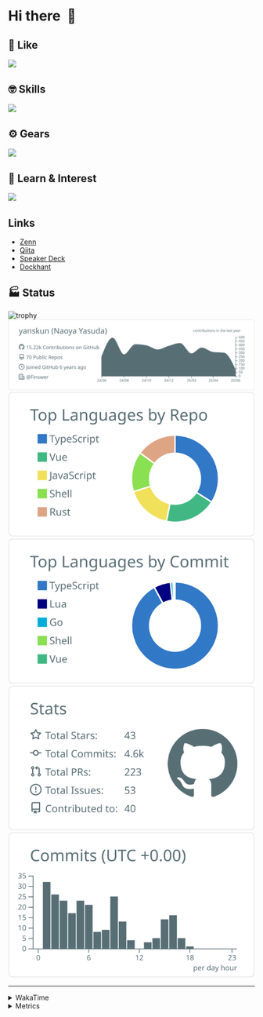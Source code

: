 # Hi there&nbsp; :wave:

## 💌 Like
<img src="https://go-skill-icons.vercel.app/api/icons?i=github" />

## 🤓 Skills
<img src="https://go-skill-icons.vercel.app/api/icons?i=js,ts,vue,nuxtjs,react,nextjs,go,lua,git" />

## ⚙️ Gears
<img src="https://go-skill-icons.vercel.app/api/icons?i=neovim,vscode,githubcopilot,alacritty,tmux" />

## 📖 Learn & Interest
<img src="https://go-skill-icons.vercel.app/api/icons?i=rust,deno,css,zig,playwright,githubactions,storybook,netlify,eslint" />

## Links
- [Zenn](https://zenn.dev/yanskun)
- [Qiita](https://qiita.com/yanskun)
- [Speaker Deck](https://speakerdeck.com/yanskun)
- [Dockhant](https://www.dockhunt.com/users/yanskun)

<!-- https://github.com/ryo-ma/github-profile-trophy -->

## 🏭 Status

<img src="https://github-profile-trophy.vercel.app/?username=yanskun&theme=onedark&row=1" alt="trophy">

<!-- https://github.com/vn7n24fzkq/github-profile-summary-cards -->
<picture>
  <source media="(prefers-color-scheme: dark)" srcset="https://raw.githubusercontent.com/yanskun/yanskun/master/profile-summary-card-output/nord_dark/0-profile-details.svg">
 <img src="https://raw.githubusercontent.com/yanskun/yanskun/master/profile-summary-card-output/default/0-profile-details.svg">
</picture>
<br>
<picture>
  <source media="(prefers-color-scheme: dark)" srcset="https://raw.githubusercontent.com/yanskun/yanskun/master/profile-summary-card-output/nord_dark/1-repos-per-language.svg">
 <img src="https://raw.githubusercontent.com/yanskun/yanskun/master/profile-summary-card-output/default/1-repos-per-language.svg">
</picture>
<picture>
  <source media="(prefers-color-scheme: dark)" srcset="https://raw.githubusercontent.com/yanskun/yanskun/master/profile-summary-card-output/nord_dark/2-most-commit-language.svg">
 <img src="https://raw.githubusercontent.com/yanskun/yanskun/master/profile-summary-card-output/default/2-most-commit-language.svg">
</picture>
<br>
<picture>
  <source media="(prefers-color-scheme: dark)" srcset="https://raw.githubusercontent.com/yanskun/yanskun/master/profile-summary-card-output/nord_dark/3-stats.svg">
 <img src="https://raw.githubusercontent.com/yanskun/yanskun/master/profile-summary-card-output/default/3-stats.svg">
</picture>
<picture>
  <source media="(prefers-color-scheme: dark)" srcset="https://raw.githubusercontent.com/yanskun/yanskun/master/profile-summary-card-output/nord_dark/4-productive-time.svg">
 <img src="https://raw.githubusercontent.com/yanskun/yanskun/master/profile-summary-card-output/default/4-productive-time.svg">
</picture>

---

<details>
  <summary>WakaTime</summary>
<!--START_SECTION:waka-->
![Code Time](http://img.shields.io/badge/Code%20Time-2%2C214%20hrs%205%20mins-blue)

**🐱 My GitHub Data** 

> 📦 148.8 kB Used in GitHub's Storage 
 > 
> 🏆 1,785 Contributions in the Year 2025
 > 
> 💼 Opted to Hire
 > 
> 📜 130 Public Repositories 
 > 
> 🔑 4 Private Repositories 
 > 
**I'm an Early 🐤** 

```text
🌞 Morning                23015 commits       ████░░░░░░░░░░░░░░░░░░░░░   15.96 % 
🌆 Daytime                87385 commits       ███████████████░░░░░░░░░░   60.60 % 
🌃 Evening                30093 commits       █████░░░░░░░░░░░░░░░░░░░░   20.87 % 
🌙 Night                  3716 commits        █░░░░░░░░░░░░░░░░░░░░░░░░   02.58 % 
```
📅 **I'm Most Productive on Tuesday** 

```text
Monday                   22567 commits       ████░░░░░░░░░░░░░░░░░░░░░   15.65 % 
Tuesday                  31842 commits       ██████░░░░░░░░░░░░░░░░░░░   22.08 % 
Wednesday                30143 commits       █████░░░░░░░░░░░░░░░░░░░░   20.90 % 
Thursday                 27503 commits       █████░░░░░░░░░░░░░░░░░░░░   19.07 % 
Friday                   26162 commits       █████░░░░░░░░░░░░░░░░░░░░   18.14 % 
Saturday                 2137 commits        ░░░░░░░░░░░░░░░░░░░░░░░░░   01.48 % 
Sunday                   3855 commits        █░░░░░░░░░░░░░░░░░░░░░░░░   02.67 % 
```


📊 **This Week I Spent My Time On** 

```text
🕑︎ Time Zone: Asia/Tokyo

💬 Programming Languages: 
TypeScript               19 hrs 5 mins       █████████████████████░░░░   83.27 % 
Other                    1 hr 4 mins         █░░░░░░░░░░░░░░░░░░░░░░░░   04.72 % 
SQL                      55 mins             █░░░░░░░░░░░░░░░░░░░░░░░░   04.01 % 
Lua                      43 mins             █░░░░░░░░░░░░░░░░░░░░░░░░   03.16 % 
Go                       14 mins             ░░░░░░░░░░░░░░░░░░░░░░░░░   01.07 % 

🔥 Editors: 
Neovim                   21 hrs 57 mins      ████████████████████████░   95.76 % 
VS Code                  58 mins             █░░░░░░░░░░░░░░░░░░░░░░░░   04.24 % 

💻 Operating System: 
Mac                      22 hrs 55 mins      █████████████████████████   100.00 % 
```


 Last Updated on 05/06/2025 05:25:27 UTC
<!--END_SECTION:waka-->
</details>

<details>
  <summary>Metrics</summary>
  <img src="https://github.com/yanskun/yanskun/blob/main/github-metrics.svg" alt="Metrics">
</details>
